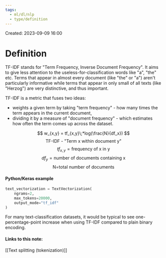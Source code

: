 ```yaml
---
tags:
  - ml/dl/nlp
  - type/definition
---
```

Created: 2023-09-09 16:00
# Definition

TF-IDF stands for "Term Frequency, Inverse Document Frequency". It aims to give less attention to the useless-for-classification words like "a", "the" etc. Terms that appear in almost every document (like "the" or "a") aren't particularly informative while terms that appear in only small of all texts (like "Herzog") are very distinctive, and thus important.

TF-IDF is a metric that fuses two ideas: 
- weights a given term by taking "term frequency" - how many times the term appears in the current document,
- dividing it by a measure of "document frequency" - which estimates how often the term comes up across the dataset.

$$
w_{x,y} = tf_{x,y}\;*log(\frac{N}{df_x})
$$
$$
\text{TF-IDF - "Term x within document y"}
$$
$$
tf_{x,y}=\text{frequency of x in y}
$$
$$
df_y=\text{number of documents containing x}
$$
$$
\text{N=total number of documents}
$$

#### Python/Keras example
```python
text_vectorization = TextVectorization(
	ngrams=2,
	max_tokens=20000,
	output_mode="tf_idf"
)
```
For many text-classification datasets, it would be typical to see one-percentage-point increase when using TF-IDF compared to plain binary encoding.

#### Links to this note:
[[Text splitting (tokenization)]]
